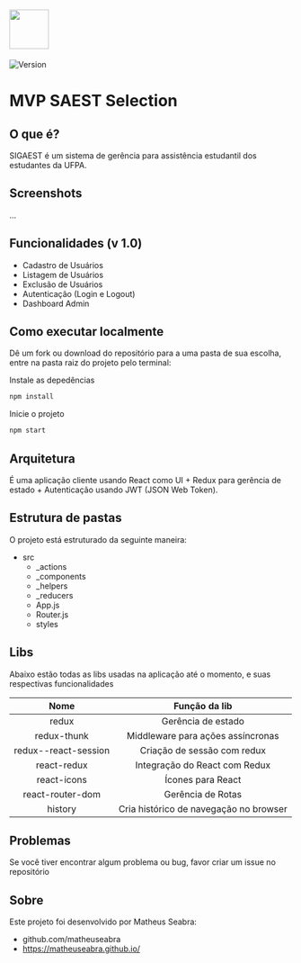 # <img src="http://saest.ufpa.br/portal/images/saest.png" width="70px"> 
![Version](https://img.shields.io/badge/version-1.0-green.svg) 

# MVP SAEST Selection

## O que é?

SIGAEST é um sistema de gerência para assistência estudantil dos estudantes da UFPA.

## Screenshots

...

## Funcionalidades (v 1.0)
- Cadastro de Usuários
- Listagem de Usuários
- Exclusão de Usuários
- Autenticação (Login e Logout)
- Dashboard Admin

## Como executar localmente

Dê um fork ou download do repositório para a uma pasta de sua escolha, entre na pasta raiz do projeto pelo terminal:

Instale as depedências 

```javascript
npm install
```
Inicie o projeto

```javascript
npm start
```

## Arquitetura

É uma aplicação cliente usando React como UI + Redux para gerência de estado + Autenticação usando JWT (JSON Web Token).

## Estrutura de pastas

O projeto está estruturado da seguinte maneira:

- src
  - _actions     
  - _components
  - _helpers
  - _reducers
  - App.js
  - Router.js
  - styles
  

## Libs

Abaixo estão todas as libs usadas na aplicação até o momento, e suas respectivas funcionalidades

Nome | Função da lib 
|:---:| :-----:|
redux | Gerência de estado
redux-thunk | Middleware para ações assíncronas
redux--react-session | Criação de sessão com redux
react-redux | Integração do React com Redux
react-icons | Ícones para React   
react-router-dom | Gerência de Rotas
history | Cria histórico de navegação no browser

## Problemas

Se você tiver encontrar algum problema ou bug, favor criar um issue no repositório

## Sobre

Este projeto foi desenvolvido por Matheus Seabra:  
  - github.com/matheuseabra
  - https://matheuseabra.github.io/


